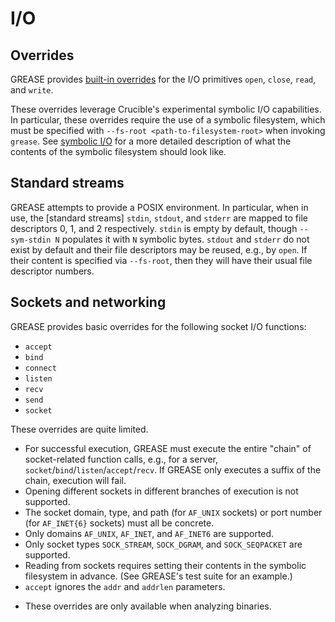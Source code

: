 # I/O

## Overrides

GREASE provides [built-in overrides](builtins.md) for the I/O primitives `open`,
`close`, `read`, and `write`.

These overrides leverage Crucible's experimental symbolic I/O capabilities. In
particular, these overrides require the use of a symbolic filesystem, which must
be specified with `--fs-root <path-to-filesystem-root>` when invoking `grease`.
See [symbolic I/O] for a more detailed description of what the contents of the
symbolic filesystem should look like.

[symbolic I/O]: https://github.com/GaloisInc/crucible/tree/master/crux-llvm#symbolic-io-experimental

## Standard streams

GREASE attempts to provide a POSIX environment. In particular, when in use,
the [standard streams] `stdin`, `stdout`, and `stderr` are mapped to file
descriptors 0, 1, and 2 respectively. `stdin` is empty by default, though
`--sym-stdin N` populates it with `N` symbolic bytes. `stdout` and `stderr` do
not exist by default and their file descriptors may be reused, e.g., by `open`.
If their content is specified via `--fs-root`, then they will have their usual
file descriptor numbers.

## Sockets and networking

GREASE provides basic overrides for the following socket I/O functions:

- `accept`
- `bind`
- `connect`
- `listen`
- `recv`
- `send`
- `socket`

These overrides are quite limited. 

- For successful execution, GREASE must execute the entire
  "chain" of socket-related function calls, e.g., for a server,
  `socket`/`bind`/`listen`/`accept`/`recv`. If GREASE only executes a suffix of
  the chain, execution will fail.
- Opening different sockets in different branches of execution is not supported.
- The socket domain, type, and path (for `AF_UNIX` sockets) or port number (for
  `AF_INET{6}` sockets) must all be concrete.
- Only domains `AF_UNIX`, `AF_INET`, and `AF_INET6` are supported.
- Only socket types `SOCK_STREAM`, `SOCK_DGRAM`, and `SOCK_SEQPACKET` are
  supported.
- Reading from sockets requires setting their contents in the symbolic
  filesystem in advance. (See GREASE's test suite for an example.)
- `accept` ignores the `addr` and `addrlen` parameters.
<!-- TODO(#387): Make these available for LLVM, too -->
- These overrides are only available when analyzing binaries.
